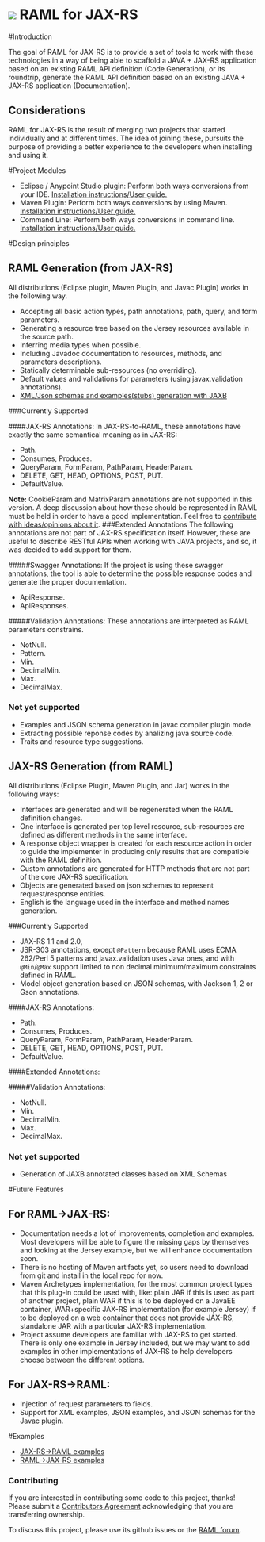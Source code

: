 ![](http://raml.org/images/logo.png)
RAML for JAX-RS
===============

#Introduction

The goal of RAML for JAX-RS is to provide a set of tools to work with these technologies in a way of being able to scaffold a JAVA + JAX-RS application based on an existing RAML API definition (Code Generation),
or its roundtrip, generate the RAML API definition based on an existing JAVA + JAX-RS application (Documentation).

## Considerations
RAML for JAX-RS is the result of merging two projects that started individually and at different times. The idea of joining these, pursuits the purpose of providing a better experience to the developers when installing and using it.

#Project Modules

- Eclipse / Anypoint Studio plugin: Perform both ways conversions from your IDE. [Installation instructions/User guide.](/eclipseplugin.md)
- Maven Plugin: Perform both ways conversions by using Maven. [Installation instructions/User guide.](/maven-plugin.md)
- Command Line: Perform both ways conversions in command line. [Installation instructions/User guide.](/command-line.md)

#Design principles

## RAML Generation (from JAX-RS)
All distributions (Eclipse plugin, Maven Plugin, and Javac Plugin) works in the following way.

- Accepting all basic action types, path annotations, path, query, and form parameters.
- Generating a resource tree based on the Jersey resources available in the source path.
- Inferring media types when possible.
- Including Javadoc documentation to resources, methods, and parameters descriptions.
- Statically determinable sub-resources (no overriding).
- Default values and validations for parameters (using javax.validation annotations).
- [XML/Json schemas and examples(stubs) generation with JAXB](/jaxrs-to-raml/jaxb.md)

###Currently Supported

####JAX-RS Annotations:
In JAX-RS-to-RAML, these annotations have exactly the same semantical meaning as in JAX-RS:
- Path.
- Consumes, Produces.
- QueryParam, FormParam, PathParam, HeaderParam.
- DELETE, GET, HEAD, OPTIONS, POST, PUT.
- DefaultValue.

**Note:** CookieParam and MatrixParam annotations are not supported in this version. A deep discussion
about how these should be represented in RAML must be held in order to have a good implementation. Feel free to [contribute
with ideas/opinions about it](https://github.com/mulesoft/jaxrs-to-raml/issues?labels=Cookie%26Matrix+params&milestone=&page=1&state=closed).
###Extended Annotations
The following annotations are not part of JAX-RS specification itself. However, these are useful to describe RESTful APIs when working with
JAVA projects, and so, it was decided to add support for them.

#####Swagger Annotations:
If the project is using these swagger annotations, the tool is able to determine the possible response codes
and generate the proper documentation.
- ApiResponse.
- ApiResponses.

#####Validation Annotations:
These annotations are interpreted as RAML parameters constrains.
- NotNull.
- Pattern.
- Min.
- DecimalMin.
- Max.
- DecimalMax.

### Not yet supported

- Examples and JSON schema generation in javac compiler  plugin mode.
- Extracting possible reponse codes by analizing java source code.
- Traits and resource type suggestions.


## JAX-RS Generation (from RAML)
All distributions (Eclipse Plugin, Maven Plugin, and Jar) works in the following ways:

- Interfaces are generated and will be regenerated when the RAML definition changes.
- One interface is generated per top level resource, sub-resources are defined as different methods in the same interface.
- A response object wrapper is created for each resource action in order to guide the implementer in producing only results
that are compatible with the RAML definition.
- Custom annotations are generated for HTTP methods that are not part of the core JAX-RS specification.
- Objects are generated based on json schemas to represent request/response entities.
- English is the language used in the interface and method names generation.

###Currently Supported
- JAX-RS 1.1 and 2.0,
- JSR-303 annotations, except `@Pattern` because RAML uses ECMA 262/Perl 5 patterns and javax.validation uses Java ones,
and with `@Min`/`@Max` support limited to non decimal minimum/maximum constraints defined in RAML.
- Model object generation based on JSON schemas, with Jackson 1, 2 or Gson annotations.

####JAX-RS Annotations:

- Path.
- Consumes, Produces.
- QueryParam, FormParam, PathParam, HeaderParam.
- DELETE, GET, HEAD, OPTIONS, POST, PUT.
- DefaultValue.

####Extended Annotations:

#####Validation Annotations:
- NotNull.
- Min.
- DecimalMin.
- Max.
- DecimalMax.

### Not yet supported

- Generation of JAXB annotated classes based on XML Schemas


#Future Features

## For RAML->JAX-RS:
 - Documentation needs a lot of improvements, completion and examples. Most developers will be able to figure the missing gaps by themselves and looking at the Jersey example, but we will enhance documentation soon.
 - There is no hosting of Maven artifacts yet, so users need to download from git and install in the local repo for now.
 - Maven Archetypes implementation, for the most common project types that this plug-in could be used with, like: plain JAR if this is used as part of another project, plain WAR if this is to be deployed on a JavaEE container, WAR+specific JAX-RS implementation (for example Jersey) if to be deployed on a web container that does not provide JAX-RS, standalone JAR with a particular JAX-RS implementation.
 - Project assume developers are familiar with JAX-RS to get started. There is only one example in Jersey included, but we may want to add examples in other implementations of JAX-RS to help developers choose between the different options.

## For JAX-RS->RAML:
 - Injection of request parameters to fields.
 - Support for XML examples, JSON examples, and JSON schemas for the Javac plugin.

#Examples

- [JAX-RS->RAML examples](/jaxrs-to-raml/examples)  
- [RAML->JAX-RS examples](/raml-to-jaxrs/examples)

### Contributing
If you are interested in contributing some code to this project, thanks! Please submit a [Contributors Agreement](https://api-notebook.anypoint.mulesoft.com/notebooks#bc1cf75a0284268407e4) acknowledging that you are transferring ownership.

To discuss this project, please use its github issues or the [RAML forum](http://forums.raml.org/).
